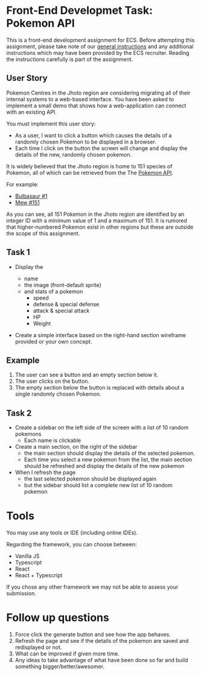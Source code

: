 # Front-End Developmet Task: Pokemon API
This is a front-end development assignment for ECS. Before attempting this assignment, please take note of our [general instructions](../readme.md) and any additional instructions which may have been provided by the ECS recruiter. Reading the instructions carefully is part of the assignment.

## User Story
Pokemon Centres in the Jhoto region are considering migrating all of their internal systems to a web-based interface. You have been asked to implement a small demo that shows how a web-application can connect with an existing API. 

You must implement this user story:
  * As a user, I want to click a button which causes the details of a randomly chosen Pokemon to be displayed in a browser.
  * Each time I click on the button the screen will change and display the details of the new, randomly chosen pokemon. 

It is widely believed that the Jhoto region is home to 151 species of Pokemon, all of which can be retrieved from the The [Pokemon API](https://pokeapi.co/).

For example:
 * [Bulbasaur #1](https://pokeapi.co/api/v2/pokemon/1)
 * [Mew #151](https://pokeapi.co/api/v2/pokemon/151)
 
As you can see, all 151 Pokemon in the Jhoto region are identified by an integer ID with a minimum value of 1 and a maximum of 151. It is rumored that higher-numbered Pokemon exist in other regions but these are outside the scope of this assignment.

## Task 1

* Display the 
  * name
  * the image (front-default sprite)
  * and stats of a pokemon
    * speed
    * defense & special defense
    * attack & special attack
    * HP
    * Weight
    
* Create a simple interface based on the right-hand section wireframe provided or your own concept.

## Example

1. The user can see a button and an empty section below it.
2. The user clicks on the button.
3. The empty section below the button is replaced with details about a single randomly chosen Pokemon.

## Task 2

  * Create a sidebar on the left side of the screen with a list of 10 random pokemons
    * Each name is clickable
  * Create a main section, on the right of the sidebar
    * the main section should display the details of the selected pokemon.
    * Each time you select a new pokemon from the list, the main section should be refreshed and display the details of the new pokemon
  * When I refresh the page
    * the last selected pokemon should be displayed again
    * but the sidebar should list a complete new list of 10 random pokemon

# Tools
You may use any tools or IDE (including online IDEs). 

Regarding the framework, you can choose between:

  * Vanilla JS
  * Typescript
  * React
  * React + Typescript

If you chose any other framework we may not be able to assess your submission.

# Follow up questions
1. Force click the generate button and see how the app behaves.
2. Refresh the page and see if the details of the pokemon are saved and redisplayed or not.
3. What can be improved if given more time.
4. Any ideas to take advantage of what have been done so far and build something bigger/better/awesomer.
